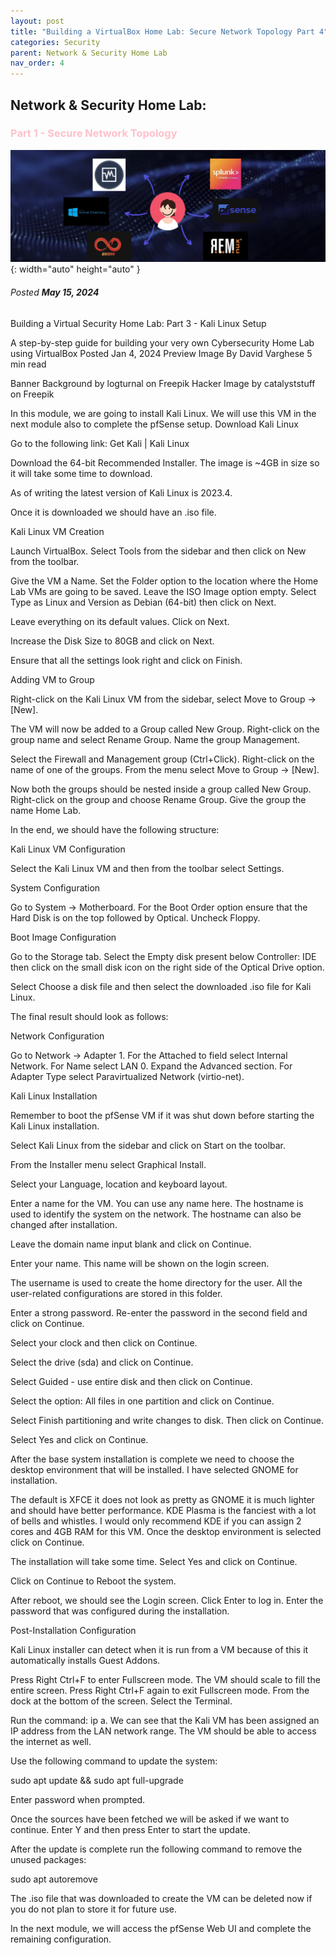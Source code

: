 ```yaml
---
layout: post
title: "Building a VirtualBox Home Lab: Secure Network Topology Part 4"
categories: Security
parent: Network & Security Home Lab
nav_order: 4
---
```


## Network & Security Home Lab: 

### <span style="color: pink; font-weight: bold;">Part 1 - Secure Network Topology</span>

![banner](/assets/banner.png){: width="auto" height="auto" }

###### Posted ***May 15, 2024***

Building a Virtual Security Home Lab: Part 3 - Kali Linux Setup

A step-by-step guide for building your very own Cybersecurity Home Lab using VirtualBox
Posted Jan 4, 2024
Preview Image
By David Varghese
5 min read

Banner Background by logturnal on Freepik
Hacker Image by catalyststuff on Freepik

In this module, we are going to install Kali Linux. We will use this VM in the next module also to complete the pfSense setup.
Download Kali Linux

Go to the following link: Get Kali | Kali Linux

Download the 64-bit Recommended Installer. The image is ~4GB in size so it will take some time to download.

As of writing the latest version of Kali Linux is 2023.4.

Once it is downloaded we should have an .iso file.

Kali Linux VM Creation

Launch VirtualBox. Select Tools from the sidebar and then click on New from the toolbar.

Give the VM a Name. Set the Folder option to the location where the Home Lab VMs are going to be saved. Leave the ISO Image option empty. Select Type as Linux and Version as Debian (64-bit) then click on Next.

Leave everything on its default values. Click on Next.

Increase the Disk Size to 80GB and click on Next.

Ensure that all the settings look right and click on Finish.

Adding VM to Group

Right-click on the Kali Linux VM from the sidebar, select Move to Group -> [New].

The VM will now be added to a Group called New Group. Right-click on the group name and select Rename Group. Name the group Management.

Select the Firewall and Management group (Ctrl+Click). Right-click on the name of one of the groups. From the menu select Move to Group -> [New].

Now both the groups should be nested inside a group called New Group. Right-click on the group and choose Rename Group. Give the group the name Home Lab.

In the end, we should have the following structure:

Kali Linux VM Configuration

Select the Kali Linux VM and then from the toolbar select Settings.

System Configuration

Go to System -> Motherboard. For the Boot Order option ensure that the Hard Disk is on the top followed by Optical. Uncheck Floppy.

Boot Image Configuration

Go to the Storage tab. Select the Empty disk present below Controller: IDE then click on the small disk icon on the right side of the Optical Drive option.

Select Choose a disk file and then select the downloaded .iso file for Kali Linux.

The final result should look as follows:

Network Configuration

Go to Network -> Adapter 1. For the Attached to field select Internal Network. For Name select LAN 0. Expand the Advanced section. For Adapter Type select Paravirtualized Network (virtio-net).

Kali Linux Installation

Remember to boot the pfSense VM if it was shut down before starting the Kali Linux installation.

Select Kali Linux from the sidebar and click on Start on the toolbar.

From the Installer menu select Graphical Install.

Select your Language, location and keyboard layout.

Enter a name for the VM. You can use any name here. The hostname is used to identify the system on the network. The hostname can also be changed after installation.

Leave the domain name input blank and click on Continue.

Enter your name. This name will be shown on the login screen.

The username is used to create the home directory for the user. All the user-related configurations are stored in this folder.

Enter a strong password. Re-enter the password in the second field and click on Continue.

Select your clock and then click on Continue.

Select the drive (sda) and click on Continue.

Select Guided - use entire disk and then click on Continue.

Select the option: All files in one partition and click on Continue.

Select Finish partitioning and write changes to disk. Then click on Continue.

Select Yes and click on Continue.

After the base system installation is complete we need to choose the desktop environment that will be installed. I have selected GNOME for installation.

The default is XFCE it does not look as pretty as GNOME it is much lighter and should have better performance. KDE Plasma is the fanciest with a lot of bells and whistles. I would only recommend KDE if you can assign 2 cores and 4GB RAM for this VM. Once the desktop environment is selected click on Continue.

The installation will take some time. Select Yes and click on Continue.

Click on Continue to Reboot the system.

After reboot, we should see the Login screen. Click Enter to log in. Enter the password that was configured during the installation.

Post-Installation Configuration

Kali Linux installer can detect when it is run from a VM because of this it automatically installs Guest Addons.

Press Right Ctrl+F to enter Fullscreen mode. The VM should scale to fill the entire screen. Press Right Ctrl+F again to exit Fullscreen mode. From the dock at the bottom of the screen. Select the Terminal.

Run the command: ip a. We can see that the Kali VM has been assigned an IP address from the LAN network range. The VM should be able to access the internet as well.

Use the following command to update the system:

sudo apt update && sudo apt full-upgrade

Enter password when prompted.

Once the sources have been fetched we will be asked if we want to continue. Enter Y and then press Enter to start the update.

After the update is complete run the following command to remove the unused packages:

sudo apt autoremove

The .iso file that was downloaded to create the VM can be deleted now if you do not plan to store it for future use.

In the next module, we will access the pfSense Web UI and complete the remaining configuration.